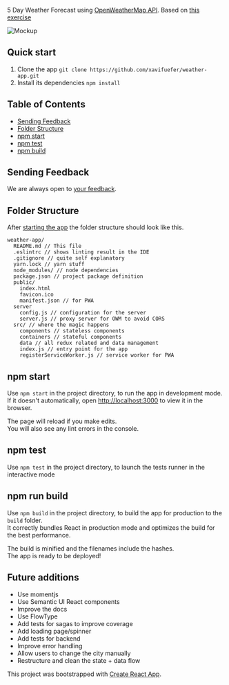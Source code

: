 5 Day Weather Forecast using [OpenWeatherMap API](http://openweathermap.org/forecast5). Based on [this exercise](https://github.com/buildit/org-design/blob/master/Recruitment/Exercises/js_engineer_contract.md)

![Mockup](http://xavifuentes.io.bysh.me/weather_app.png)

## Quick start

1. Clone the app `git clone https://github.com/xavifuefer/weather-app.git`
2. Install its dependencies `npm install`

## Table of Contents

- [Sending Feedback](#sending-feedback)
- [Folder Structure](#folder-structure)
- [npm start](#npm-start)
- [npm test](#npm-test)
- [npm build](#npm-run-build)

## Sending Feedback

We are always open to [your feedback](https://github.com/xavifuefer/weather-app/issues).

## Folder Structure

After [starting the app](#quick-start) the folder structure should look like this.

```
weather-app/
  README.md // This file
  .eslintrc // shows linting result in the IDE
  .gitignore // quite self explanatory
  yarn.lock // yarn stuff
  node_modules/ // node dependencies
  package.json // project package definition
  public/
    index.html
    favicon.ico
    manifest.json // for PWA
  server
    config.js // configuration for the server
    server.js // proxy server for OWM to avoid CORS
  src/ // where the magic happens
    components // stateless components
    containers // stateful components
    data // all redux related and data management
    index.js // entry point for the app
    registerServiceWorker.js // service worker for PWA
```

## npm start

Use `npm start` in the project directory, to run the app in development mode.<br>
If it doesn't automatically, open [http://localhost:3000](http://localhost:3000) to view it in the browser.

The page will reload if you make edits.<br>
You will also see any lint errors in the console.

## npm test

Use `npm test` in the project directory, to launch the tests runner in the interactive mode

## npm run build

Use `npm build` in the project directory, to build the app for production to the `build` folder.<br>
It correctly bundles React in production mode and optimizes the build for the best performance.

The build is minified and the filenames include the hashes.<br>
The app is ready to be deployed!

## Future additions

- Use momentjs
- Use Semantic UI React components
- Improve the docs
- Use FlowType
- Add tests for sagas to improve coverage
- Add loading page/spinner
- Add tests for backend
- Improve error handling
- Allow users to change the city manually
- Restructure and clean the state + data flow

This project was bootstrapped with [Create React App](https://github.com/facebookincubator/create-react-app).
